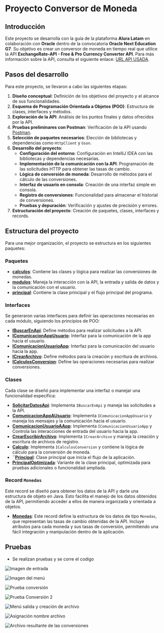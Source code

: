 # Proyecto Conversor de Moneda 

## Introducción

Este proyecto se desarrolla con la guía de la plataforma **Alura Latam** en colaboración con **Oracle** dentro de la convocatoria **Oracle Next Education G7**. Su objetivo es crear un conversor de moneda en tiempo real que utilice la API **ExchangeRate-API - Free & Pro Currency Converter API**. Para más información sobre la API, consulta el siguiente enlace: [URL API USADA](https://www.exchangerate-api.com/).

## Pasos del desarrollo

Para este proyecto, se llevaron a cabo las siguientes etapas:

1. **Diseño conceptual**: Definición de los objetivos del proyecto y el alcance de sus funcionalidades.
2. **Esquema de Programación Orientada a Objetos (POO)**: Estructura de clases, interfaces y métodos.
4. **Exploración de la API**: Análisis de los puntos finales y datos ofrecidos por la API.
5. **Pruebas preliminares con Postman**: Verificación de la API usando [Postman](https://www.postman.com/).
6. **Selección de paquetes necesarios**: Elección de bibliotecas y dependencias como `HttpClient` y `Gson`.
7. **Desarrollo del proyecto**:
   - **Configuración del entorno**: Configuración en IntelliJ IDEA con las bibliotecas y dependencias necesarias.
   - **Implementación de la comunicación con la API**: Programación de las solicitudes HTTP para obtener las tasas de cambio.
   - **Lógica de conversión de moneda**: Desarrollo de métodos para el cálculo de las conversiones.
   - **Interfaz de usuario en consola**: Creación de una interfaz simple en consola.
   - **Registro de conversiones**: Funcionalidad para almacenar el historial de conversiones.
   - **Pruebas y depuración**: Verificación y ajustes de precisión y errores.
8. **Estructuración del proyecto**: Creación de paquetes, clases, interfaces y records.

## Estructura del proyecto

Para una mejor organización, el proyecto se estructura en los siguientes paquetes:

### Paquetes

- **[calculos](https://github.com/JDCH1206/CONV-MONEDA/tree/master/src/com/JDCH/conversorMoneda/calculos)**: Contiene las clases y lógica para realizar las conversiones de monedas.
- **[modulos](https://github.com/JDCH1206/CONV-MONEDA/tree/master/src/com/JDCH/conversorMoneda/modulos)**: Maneja la interacción con la API, la entrada y salida de datos y la comunicación con el usuario.
- **[principal](https://github.com/JDCH1206/CONV-MONEDA/tree/master/src/com/JDCH/conversorMoneda/principal)**: Contiene la clase principal y el flujo principal del programa.

### Interfaces

Se generaron varias interfaces para definir las operaciones necesarias en cada módulo, siguiendo los principios de POO:

- **[IBuscarEnApi](https://github.com/JDCH1206/CONV-MONEDA/blob/master/src/com/JDCH/conversorMoneda/modulos/IBuscarEnApi.java)**: Define métodos para realizar solicitudes a la API.
- **[IComunicacionAppUsuario](https://github.com/JDCH1206/CONV-MONEDA/blob/master/src/com/JDCH/conversorMoneda/modulos/IComunicacionAppUsuario.java)**: Interfaz para la comunicación de la app hacia el usuario.
- **[IComunicacionUsuarioApp](https://github.com/JDCH1206/CONV-MONEDA/blob/master/src/com/JDCH/conversorMoneda/modulos/IComunicacionUsuarioApp.java)**: Interfaz para la comunicación del usuario hacia la app.
- **[ICrearArchivo](https://github.com/JDCH1206/CONV-MONEDA/blob/master/src/com/JDCH/conversorMoneda/modulos/ICrearArchivo.java)**: Define métodos para la creación y escritura de archivos.
- **[ICalculosConversion](https://github.com/JDCH1206/CONV-MONEDA/blob/master/src/com/JDCH/conversorMoneda/calculos/ICalculosConversion.java)**: Define las operaciones necesarias para realizar conversiones.

### Clases

Cada clase se diseñó para implementar una interfaz o manejar una funcionalidad específica:

- **[SolicitarDatosApi](https://github.com/JDCH1206/CONV-MONEDA/blob/master/src/com/JDCH/conversorMoneda/modulos/SolicitarDatosApi.java)**: Implementa `IBuscarEnApi` y maneja las solicitudes a la API.
- **[ComunicacionAppAUsuario](https://github.com/JDCH1206/CONV-MONEDA/blob/master/src/com/JDCH/conversorMoneda/modulos/ComunicacionAppAUsuario.java)**: Implementa `IComunicacionAppUsuario` y maneja los mensajes y la comunicación hacia el usuario.
- **[ComunicacionUsuarioAApp](https://github.com/JDCH1206/CONV-MONEDA/blob/master/src/com/JDCH/conversorMoneda/modulos/ComunicacionUsuarioAApp.java)**: Implementa `IComunicacionUsuarioApp` y Controla las interacciones de entrada del usuario hacia la app.
- **[CrearEscribirArchivo](https://github.com/JDCH1206/CONV-MONEDA/blob/master/src/com/JDCH/conversorMoneda/modulos/CrearEscribirArchivo.java)**: Implementa `ICrearArchivo` y maneja la creación y escritura de archivos de registro.
- **[Calculo](https://github.com/JDCH1206/CONV-MONEDA/blob/master/src/com/JDCH/conversorMoneda/calculos/Calculo.java)**: Implementa `ICalculosConversion` y contiene la lógica de cálculo para la conversión de moneda.
- **¨[Principal](https://github.com/JDCH1206/CONV-MONEDA/blob/master/src/com/JDCH/conversorMoneda/principal/Principal.java)**: Clase principal que inicia el flujo de la aplicación.
- **[PrincipalOptimizada](https://github.com/JDCH1206/CONV-MONEDA/blob/master/src/com/JDCH/conversorMoneda/principal/PrincipalOptimizada.java)**: Variante de la clase principal, optimizada para pruebas adicionales o funcionalidad ampliada.

### Record `Monedas`

Este record se diseñó para obtener los datos de la API y darle una estructura de objeto en Java. Esto facilita el manejo de los datos obtenidos de la API, permitiendo acceder a ellos de manera organizada y orientada a objetos.

- **[Monedas](https://github.com/JDCH1206/CONV-MONEDA/blob/master/src/com/JDCH/conversorMoneda/modulos/Monedas.java)**: Este record define la estructura de los datos de tipo `Monedas`, que representan las tasas de cambio obtenidas de la API. Incluye atributos para cada moneda y sus tasas de conversión, permitiendo una fácil integración y manipulación dentro de la aplicación.

## Pruebas 

- Se realizan pruebas y se corre el codigo
  
![Imagen de entrada](https://github.com/JDCH1206/CONV-MONEDA/blob/master/Imagenes%20Prueba/Archivo%201.png) 

![Imagen del menú](https://github.com/JDCH1206/CONV-MONEDA/blob/master/Imagenes%20Prueba/Archivos%202.png)

![Prueba conversión](https://github.com/JDCH1206/CONV-MONEDA/blob/master/Imagenes%20Prueba/Archivo%203.png)

![Prueba Conversión 2](https://github.com/JDCH1206/CONV-MONEDA/blob/master/Imagenes%20Prueba/Archivo%204.png)

![Menú salida y creación de archivo](https://github.com/JDCH1206/CONV-MONEDA/blob/master/Imagenes%20Prueba/Archivo%205.png)

![Asignación nombre archivo](https://github.com/JDCH1206/CONV-MONEDA/blob/master/Imagenes%20Prueba/Archivo%206.png)

![Archivo resultante de las conversiones](https://github.com/JDCH1206/CONV-MONEDA/blob/master/Imagenes%20Prueba/Archivo%207.png)

